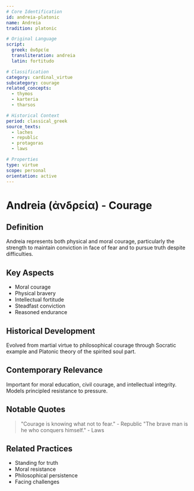 ```yaml
---
# Core Identification
id: andreia-platonic
name: Andreia
tradition: platonic

# Original Language
script:
  greek: ἀνδρεία
  transliteration: andreia
  latin: fortitudo

# Classification
category: cardinal_virtue
subcategory: courage
related_concepts:
  - thymos
  - karteria
  - tharsos

# Historical Context
period: classical_greek
source_texts:
  - laches
  - republic
  - protagoras
  - laws

# Properties
type: virtue
scope: personal
orientation: active
---
```


# Andreia (ἀνδρεία) - Courage

## Definition
Andreia represents both physical and moral courage, particularly the strength to maintain conviction in face of fear and to pursue truth despite difficulties.

## Key Aspects
- Moral courage
- Physical bravery
- Intellectual fortitude
- Steadfast conviction
- Reasoned endurance

## Historical Development
Evolved from martial virtue to philosophical courage through Socratic example and Platonic theory of the spirited soul part.

## Contemporary Relevance
Important for moral education, civil courage, and intellectual integrity. Models principled resistance to pressure.

## Notable Quotes
> "Courage is knowing what not to fear." - Republic
> "The brave man is he who conquers himself." - Laws

## Related Practices
- Standing for truth
- Moral resistance
- Philosophical persistence
- Facing challenges